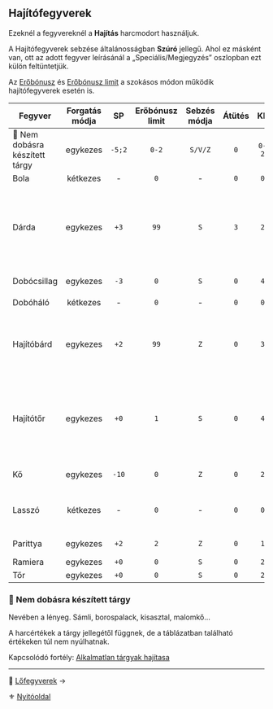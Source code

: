 ## Hajítófegyverek

Ezeknél a fegyvereknél a **Hajítás** harcmodort használjuk.

A Hajítófegyverek sebzése általánosságban **Szúró** jellegű. Ahol ez másként van, ott az adott fegyver leírásánál a „Speciális/Megjegyzés” oszlopban ezt külön feltüntetjük. 

 Az [Erőbónusz](064_02_05_fegyver_sebzes_jellege.md#er%C5%91b%C3%B3nusz-er%C5%91hi%C3%A1ny-er%C5%91b%C3%B3nusz-limit) és [Erőbónusz limit](068_01_fegyverek_altalanos_szabalyai.md#erőbónusz-limit) a szokásos módon működik hajítófegyverek esetén is.

<!-- tag: md_table_tavfegyver_start -->

| Fegyver                        | Forgatás módja |   SP   | Erőbónusz limit | Sebzés módja | Átütés |  KÉ   | CÉ  | Osztó |           Hatótáv | Sebesség | Kategória | Speciális / Megjegyzés                                                                                      |
| ------------------------------ | :------------: | :----: | :-------------: | :----------: | :----: | :---: | :-: | :---: | ----------------: | :------: | :-------: | ----------------------------------------------------------------------------------------------------------- |
| 🔆 Nem dobásra készített tárgy |    egykezes    | `-5;2` |      `0-2`      |   `S/V/Z`    |  `0`   | `0-2` | `0` |  `1`  |     `5-10m + Erő` |  `6-9`   |  hajító   |                                                                                                             |
| Bola                           |    kétkezes    |   -    |       `0`       |      -       |  `0`   |  `0`  | `2` |  `2`  |             `20m` |   `11`   |  hajító   |                                                                                                             |
| Dárda                          |    egykezes    |  `+3`  |      `99`       |     `S`      |  `3`   |  `2`  | `4` |  `3`  |  `5m + (Erő x 3)` |   `9`    |  hajító   | Követelmény: Erő `+0`.<br />Pajzsba dobva csökkenti annak **Védő Értékét** a dobott `SP` értékkel           |
| Dobócsillag                    |    egykezes    |  `-3`  |       `0`       |     `S`      |  `0`   |  `4`  | `1` |  `2`  |             `15m` |   `5`    |  hajító   | `SFÉ` duplán számít ellene                                                                                  |
| Dobóháló                       |    kétkezes    |   -    |       `0`       |      -       |  `0`   |  `0`  | `1` |  `2`  |        `4m + Erő` |   `11`   |  hajító   |                                                                                                             |
| Hajítóbárd                     |    egykezes    |  `+2`  |      `99`       |     `Z`      |  `0`   |  `3`  | `3` |  `3`  | `20m + (Erő x 4)` |   `7`    |  hajító   | Pajzsba dobva csökkenti annak Védő Értékét a dobott **SP** értékkel                                         |
| Hajítótőr                      |    egykezes    |  `+0`  |       `1`       |     `S`      |  `0`   |  `4`  | `3` |  `3`  |             `10m` |   `6`    |  hajító   | Automatikusan jár rá a **Közeli lövés** fortélynál leírt `CÉ:+10` bónusz ha a célpont az `1.` Cellában van. |
| Kő                             |    egykezes    | `-10`  |       `0`       |     `Z`      |  `0`   |  `2`  | `2` |  `2`  | `20m + (Erő x 5)` |   `6`    |  hajító   |                                                                                                             |
| Lasszó                         |    kétkezes    |   -    |       `0`       |      -       |  `0`   |  `0`  | `1` |  `2`  |             `10m` |   `10`   |  hajító   | Sebesülés az esés következtében lehet.                                                                      |
| Parittya                       |    egykezes    |  `+2`  |       `2`       |     `Z`      |  `0`   |  `1`  | `3` |  `3`  |             `70m` |   `10`   |  hajító   | `SFÉ` duplán számít ellene                                                                                  |
| Ramiera                        |    egykezes    |  `+0`  |       `0`       |     `S`      |  `0`   |  `2`  | `1` |  `2`  |             `10m` |   `7`    |  hajító   |                                                                                                             |
| Tőr                            |    egykezes    |  `+0`  |       `0`       |     `S`      |  `0`   |  `2`  | `2` |  `2`  |             `10m` |   `7`    |  hajító   |                                                                                                             |

<!-- tag: md_table_tavfegyver_end -->

### 🔆 Nem dobásra készített tárgy

Nevében a lényeg. Sámli, borospalack, kisasztal, malomkő...

A harcértékek a tárgy jellegétől függnek, de a táblázatban található értékeken túl nem nyúlhatnak.

Kapcsolódó fortély: [Alkalmatlan tárgyak hajítasa](fortelyok.harci/alkalmatlan_targyak_hajitasa.md)


---

🔗 [Lőfegyverek](068_08_lofegyverek.md) →

⚜️ [Nyitóoldal](start.md#6-harcrendszer-%EF%B8%8F)
